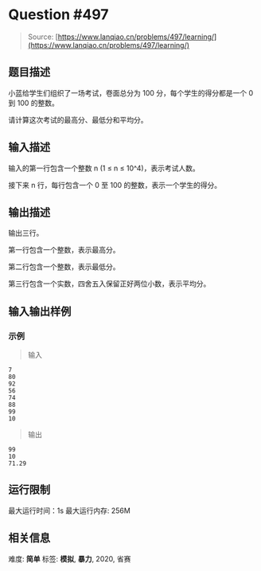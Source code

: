 # Question #497

> Source: [https://www.lanqiao.cn/problems/497/learning/](https://www.lanqiao.cn/problems/497/learning/)

## 题目描述

小蓝给学生们组织了一场考试，卷面总分为 100 分，每个学生的得分都是一个 0 到 100 的整数。

请计算这次考试的最高分、最低分和平均分。

## 输入描述

输入的第一行包含一个整数 n (1 ≤ n ≤ 10^4)，表示考试人数。

接下来 n 行，每行包含一个 0 至 100 的整数，表示一个学生的得分。

## 输出描述

输出三行。

第一行包含一个整数，表示最高分。

第二行包含一个整数，表示最低分。

第三行包含一个实数，四舍五入保留正好两位小数，表示平均分。

## 输入输出样例

### 示例

> 输入

    7
    80
    92
    56
    74
    88
    99
    10

> 输出

    99
    10
    71.29

## 运行限制

最大运行时间：1s
最大运行内存: 256M

## 相关信息

难度: **简单**
标签: **模拟**, **暴力**, 2020, 省赛